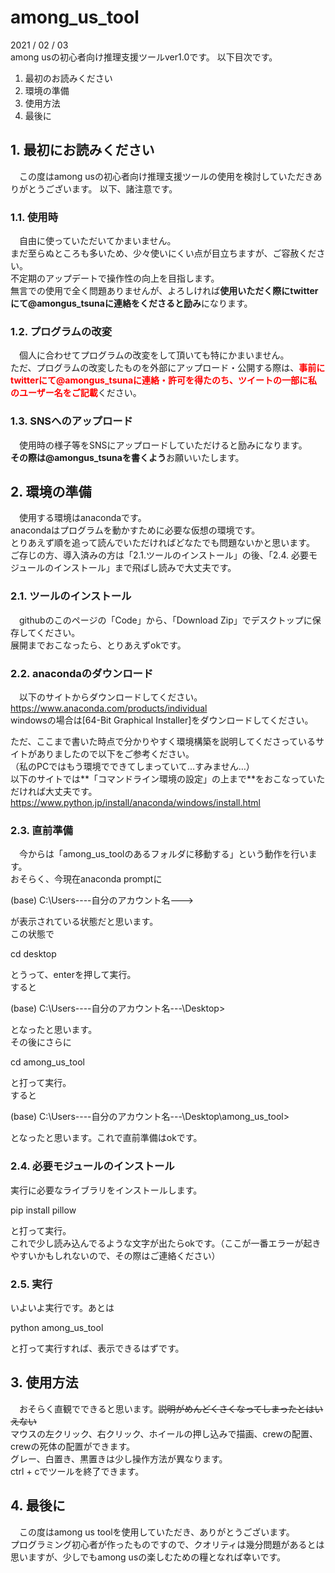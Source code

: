 # among_us_tool
2021 / 02 / 03  
among usの初心者向け推理支援ツールver1.0です。
以下目次です。
 1. 最初のお読みください
 2. 環境の準備
 3. 使用方法
 4. 最後に

## 1. 最初にお読みください
　この度はamong usの初心者向け推理支援ツールの使用を検討していただきありがとうございます。
以下、諸注意です。

### 1.1. 使用時
　自由に使っていただいてかまいません。  
 まだ至らぬところも多いため、少々使いにくい点が目立ちますが、ご容赦ください。  
 不定期のアップデートで操作性の向上を目指します。  
 無言での使用で全く問題ありませんが、よろしければ**使用いただく際にtwitterにて@amongus_tsunaに連絡をくださると励み**になります。
 
### 1.2. プログラムの改変
　個人に合わせてプログラムの改変をして頂いても特にかまいません。  
 ただ、プログラムの改変したものを外部にアップロード・公開する際は、<font color="Red">**事前にtwitterにて@amongus_tsunaに連絡・許可を得たのち、ツイートの一部に私のユーザー名をご記載**</font>ください。
 
### 1.3. SNSへのアップロード
　使用時の様子等をSNSにアップロードしていただけると励みになります。  
 **その際は@amongus_tsunaを書くよう**お願いいたします。
  
  
## 2. 環境の準備
　使用する環境はanacondaです。  
 anacondaはプログラムを動かすために必要な仮想の環境です。  
 とりあえず順を追って読んでいただければどなたでも問題ないかと思います。  
 ご存じの方、導入済みの方は「2.1.ツールのインストール」の後、「2.4. 必要モジュールのインストール」まで飛ばし読みで大丈夫です。

### 2.1. ツールのインストール
　githubのこのページの「Code」から、「Download Zip」でデスクトップに保存してください。  
 展開までおこなったら、とりあえずokです。

### 2.2. anacondaのダウンロード
　以下のサイトからダウンロードしてください。  
https://www.anaconda.com/products/individual  
windowsの場合は[64-Bit Graphical Installer]をダウンロードしてください。  
  
ただ、ここまで書いた時点で分かりやすく環境構築を説明してくださっているサイトがありましたので以下をご参考ください。  
（私のPCではもう環境でできてしまっていて…すみません…）  
以下のサイトでは**「コマンドライン環境の設定」の上まで**をおこなっていただければ大丈夫です。  
https://www.python.jp/install/anaconda/windows/install.html  
  
### 2.3. 直前準備
　今からは「among_us_toolのあるフォルダに移動する」という動作を行います。  
 おそらく、今現在anaconda promptに  
   
 (base) C:\Users\----自分のアカウント名--->  
   
 が表示されている状態だと思います。  
 この状態で  
   
 cd desktop  
   
 とうって、enterを押して実行。  
 すると  
   
 (base) C:\Users\----自分のアカウント名---\Desktop>  
   
 となったと思います。  
その後にさらに  
   
 cd among_us_tool  
   
 と打って実行。  
 すると  
   
 (base) C:\Users\----自分のアカウント名---\Desktop\among_us_tool>  
   
 となったと思います。これで直前準備はokです。  
 
### 2.4. 必要モジュールのインストール
実行に必要なライブラリをインストールします。  
   
 pip install pillow  
   
と打って実行。  
これで少し読み込んでるような文字が出たらokです。（ここが一番エラーが起きやすいかもしれないので、その際はご連絡ください）

### 2.5. 実行
いよいよ実行です。あとは  
  
python among_us_tool  
  
と打って実行すれば、表示できるはずです。
 
 ## 3. 使用方法
 　おそらく直観でできると思います。~~説明がめんどくさくなってしまったとはいえない~~  
  マウスの左クリック、右クリック、ホイールの押し込みで描画、crewの配置、crewの死体の配置ができます。  
  グレー、白置き、黒置きは少し操作方法が異なります。  
  ctrl + cでツールを終了できます。  
  
 ## 4. 最後に
 　この度はamong us toolを使用していただき、ありがとうございます。  
  プログラミング初心者が作ったものですので、クオリティは幾分問題があるとは思いますが、少しでもamong usの楽しむための糧となれば幸いです。  
  
 
 
